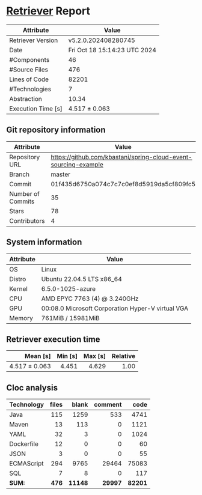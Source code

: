 # [Retriever](https://github.com/PalladioSimulator/Palladio-ReverseEngineering-Retriever) Report
| Attribute          | Value |
| ------------------ | ----- |
| Retriever Version  | v5.2.0.202408280745 |
| Date               | Fri Oct 18 15:14:23 UTC 2024 |
| #Components        | 46 |
| #Source Files      | 476 |
| Lines of Code      | 82201 |
| #Technologies      | 7 |
| Abstraction        | 10.34 |
| Execution Time [s] | 4.517 ± 0.063  |

## Git repository information
|      Attribute    | Value |
| ----------------- | ----- |
| Repository URL    | https://github.com/kbastani/spring-cloud-event-sourcing-example |
| Branch            | master |
| Commit            | 01f435d6750a074c7c7c0ef8d5919da5cf809fc5 |
| Number of Commits | 35 |
| Stars             | 78 |
| Contributors      | 4 |


## System information
| Attribute | Value |
| --------- | ----- |
| OS | Linux  |
| Distro | Ubuntu 22.04.5 LTS x86_64  |
| Kernel | 6.5.0-1025-azure  |
| CPU | AMD EPYC 7763 (4) @ 3.240GHz  |
| GPU | 00:08.0 Microsoft Corporation Hyper-V virtual VGA  |
| Memory | 761MiB / 15981MiB  |

## Retriever execution time
| Mean [s] | Min [s] | Max [s] | Relative |
|---:|---:|---:|---:|
| 4.517 ± 0.063 | 4.451 | 4.629 | 1.00 |

## Cloc analysis

<!-- github.com/AlDanial/cloc v 1.90  T=3.03 s (173.7 files/s, 50393.5 lines/s) -->

|Technology|files|blank|comment|code|
|:-------|-------:|-------:|-------:|-------:|
|Java|115|1259|533|4741|
|Maven|13|113|0|1121|
|YAML|32|3|0|1024|
|Dockerfile|12|0|0|60|
|JSON|3|0|0|55|
|ECMAScript|294|9765|29464|75083|
|SQL|7|8|0|117|
|**SUM:**|**476**|**11148**|**29997**|**82201**|
